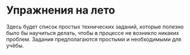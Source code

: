 # Упражнения на лето

Здесь будет список простых технических заданий, которые полезно было бы научиться делать, чтобы в процессе не возникло никаких проблем. Задания предполагаются простыми и необходимыми для учёбы.

